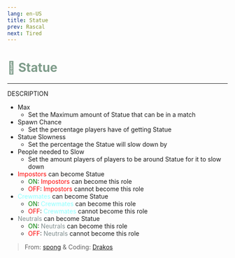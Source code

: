 ```yaml
---
lang: en-US
title: Statue
prev: Rascal
next: Tired
---
```


# <font color=#7e9c8a>🗽 <b>Statue</b></font> <Badge text="Harmful" type="tip" vertical="middle"/>
---

DESCRIPTION
* Max
  * Set the Maximum amount of Statue that can be in a match
* Spawn Chance
  * Set the percentage players have of getting Statue
* Statue Slowness
  * Set the percentage the Statue will slow down by
* People needed to Slow
  * Set the amount players of players to be around Statue for it to slow down
* <font color=red>Impostors</font> can become Statue
  * <font color=green>ON</font>: <font color=red>Impostors</font> can become this role
  * <font color=red>OFF</font>: <font color=red>Impostors</font> cannot become this role
* <font color=#8cffff>Crewmates</font> can become Statue
  * <font color=green>ON</font>: <font color=#8cffff>Crewmates</font> can become this role
  * <font color=red>OFF</font>: <font color=#8cffff>Crewmates</font> cannot become this role
* <font color=#7f8c8d>Neutrals</font> can become Statue
  * <font color=green>ON</font>: <font color=#7f8c8d>Neutrals</font> can become this role
  * <font color=red>OFF</font>: <font color=#7f8c8d>Neutrals</font> cannot become this role
  
> From: [spong](#) & Coding: [Drakos](#)